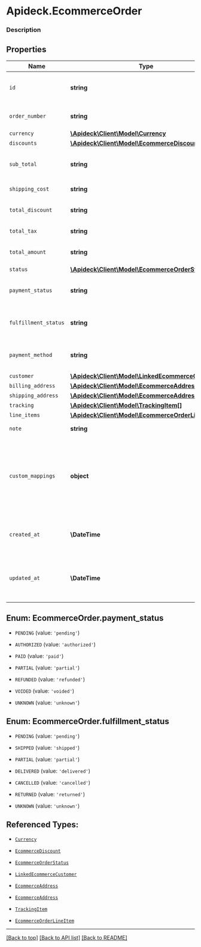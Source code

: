 # Apideck.EcommerceOrder

### Description

## Properties
Name | Type | Description | Notes
------------ | ------------- | ------------- | -------------
`id` | **string** | A unique identifier for an object. | 
`order_number` | **string** | Order number, if any. | [optional] 
`currency` | [**\Apideck\Client\Model\Currency**](Currency.md) |  | [optional] 
`discounts` | [**\Apideck\Client\Model\EcommerceDiscount[]**](EcommerceDiscount.md) |  | [optional] 
`sub_total` | **string** | Sub-total amount, normally before tax. | [optional] 
`shipping_cost` | **string** | Shipping cost, if any. | [optional] 
`total_discount` | **string** | Total discount, if any. | [optional] 
`total_tax` | **string** | Total tax, if any. | [optional] 
`total_amount` | **string** | Total amount due. | [optional] 
`status` | [**\Apideck\Client\Model\EcommerceOrderStatus**](EcommerceOrderStatus.md) |  | [optional] 
`payment_status` | **string** | Current payment status of the order. | [optional] 
`fulfillment_status` | **string** | Current fulfillment status of the order. | [optional] 
`payment_method` | **string** | Payment method used for this order. | [optional] 
`customer` | [**\Apideck\Client\Model\LinkedEcommerceCustomer**](LinkedEcommerceCustomer.md) |  | [optional] 
`billing_address` | [**\Apideck\Client\Model\EcommerceAddress**](EcommerceAddress.md) |  | [optional] 
`shipping_address` | [**\Apideck\Client\Model\EcommerceAddress**](EcommerceAddress.md) |  | [optional] 
`tracking` | [**\Apideck\Client\Model\TrackingItem[]**](TrackingItem.md) |  | [optional] 
`line_items` | [**\Apideck\Client\Model\EcommerceOrderLineItem[]**](EcommerceOrderLineItem.md) |  | [optional] 
`note` | **string** | Note for the order. | [optional] 
`custom_mappings` | **object** | When custom mappings are configured on the resource, the result is included here. | [optional] 
`created_at` | **\DateTime** | The date and time when the object was created. | [optional] 
`updated_at` | **\DateTime** | The date and time when the object was last updated. | [optional] 





<a name="PAYMENT_STATUS"></a>
## Enum: EcommerceOrder.payment_status


* `PENDING` (value: `'pending'`)

* `AUTHORIZED` (value: `'authorized'`)

* `PAID` (value: `'paid'`)

* `PARTIAL` (value: `'partial'`)

* `REFUNDED` (value: `'refunded'`)

* `VOIDED` (value: `'voided'`)

* `UNKNOWN` (value: `'unknown'`)




<a name="FULFILLMENT_STATUS"></a>
## Enum: EcommerceOrder.fulfillment_status


* `PENDING` (value: `'pending'`)

* `SHIPPED` (value: `'shipped'`)

* `PARTIAL` (value: `'partial'`)

* `DELIVERED` (value: `'delivered'`)

* `CANCELLED` (value: `'cancelled'`)

* `RETURNED` (value: `'returned'`)

* `UNKNOWN` (value: `'unknown'`)




## Referenced Types:


* [`Currency`](Currency.md)
* [`EcommerceDiscount`](EcommerceDiscount.md)





* [`EcommerceOrderStatus`](EcommerceOrderStatus.md)



* [`LinkedEcommerceCustomer`](LinkedEcommerceCustomer.md)
* [`EcommerceAddress`](EcommerceAddress.md)
* [`EcommerceAddress`](EcommerceAddress.md)
* [`TrackingItem`](TrackingItem.md)
* [`EcommerceOrderLineItem`](EcommerceOrderLineItem.md)





---

[[Back to top]](#) [[Back to API list]](../../../../README.md#documentation-for-api-endpoints) [[Back to README]](../../../../README.md)


